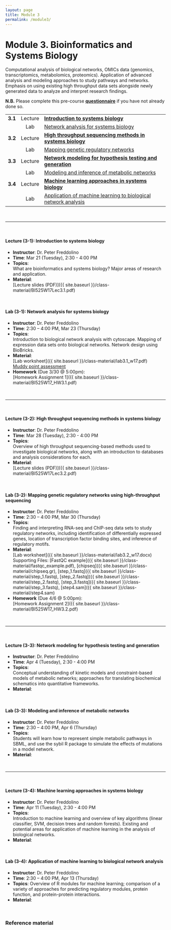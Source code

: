```yaml
---
layout: page
title: Module 3
permalink: /module3/
---
```



# Module 3. Bioinformatics and Systems Biology

Computational analysis of biological networks, OMICs data (genomics, transcriptomics, metabolomics, proteomics).  Application of advanced analysis and modeling approaches to study pathways and networks. Emphasis on using existing high throughput data sets alongside newly generated data to analyze and interpret research findings.  

  
**N.B.** Please complete this pre-course [**questionnaire**](http://tinyurl.com/bioinf525-questions) if you have not already done so. 


|         |         |                    | 
| :-----: |:------:| :----------------------- | 
| **3.1** | Lecture | [**Introduction to systems biology**](#3.1) | 
|         | Lab     | [Network analysis for systems biology](#3.1) | 
| **3.2** | Lecture | [**High throughput sequencing methods in systems biology**](#3.2) | 
|         | Lab     | [Mapping genetic regulatory networks](#3.2)       | 
| **3.3** | Lecture | [**Network modeling for hypothesis testing and generation**](#3.3)  | 
|         | Lab     | [Modeling and inference of metabolic networks](#3.2)  | 
| **3.4** | Lecture | [**Machine learning approaches in systems biology**](#3.4) | 
|         | Lab     | [Application of machine learning to biological network analysis](#3.4)  | 

<br>

---
<a name="3.1"></a>
<br>

#### Lecture (3-1):	**Introduction to systems biology**  
- **Instructor**: 	Dr. Peter Freddolino  
- **Time**: 		Mar 21 (Tuesday), 2:30 - 4:00 PM  
- **Topics**:  
What are bioinformatics and systems biology?  Major areas of research and application.  
- **Material**:  
[Lecture slides (PDF)]({{ site.baseurl }}/class-material/BI525W17Lec3.1.pdf)

<br>

#### Lab (3-1): 	**Network analysis for systems biology**  
- **Instructor**: 	Dr. Peter Freddolino  
- **Time**: 		2:30 – 4:00 PM, Mar 23 (Thursday)  
- **Topics**:  
Introduction to biological network analysis with cytoscape. Mapping of expression data sets onto biological networks. Network design using BioBricks. 
- **Material**:  
[Lab worksheet]({{ site.baseurl }}/class-material/lab3.1_w17.pdf)  
[Muddy point assessment](https://goo.gl/forms/7El7W1Vw0nHJPUTO2)  
- **Homework** (Due 3/30 @ 5:00pm):  
[Homework Assignment 1]({{ site.baseurl }}/class-material/BI525W17_HW3.1.pdf)  


<br>

---
<a name="3.2"></a>
<br>

#### Lecture (3-2): **High throughput sequencing methods in systems biology**  
- **Instructor**: 	Dr. Peter Freddolino  
- **Time**: 		Mar 28 (Tuesday), 2:30 - 4:00 PM  
- **Topics**:  
Overview of high throughput sequencing-based methods used to investigate biological networks, along with an introduction to databases and analysis considerations for each. 
- **Material**:  
[Lecture slides (PDF)]({{ site.baseurl }}/class-material/BI525W17Lec3.2.pdf)

<br>

#### Lab (3-2): 	**Mapping genetic regulatory networks using high-throughput sequencing**  
- **Instructor**: 	Dr. Peter Freddolino  
- **Time**: 2:30 – 4:00 PM, Mar 30 (Thursday)  
- **Topics**:  
Finding and interpreting RNA-seq and ChIP-seq data sets to study regulatory networks, including identification of differentially expressed genes, location of transcription factor binding sites, and inference of regulatory motifs.
- **Material**:  
[Lab worksheet]({{ site.baseurl }}/class-material/lab3.2_w17.docx)  
Supporting Files: [FastQC example]({{ site.baseurl }}/class-material/fastqc_example.pdf), [chipseq]({{ site.baseurl }}/class-material/chipseq.gr), [step_1.fastq]({{ site.baseurl }}/class-material/step_1.fastq), [step_2.fastq]({{ site.baseurl }}/class-material/step_2.fastq), [step_3.fastq]({{ site.baseurl }}/class-material/step_3.fastq), [step4.sam]({{ site.baseurl }}/class-material/step4.sam)
- **Homework** (Due 4/6 @ 5:00pm):  
[Homework Assignment 2]({{ site.baseurl }}/class-material/BI525W17_HW3.2.pdf)  
<br>

---
<a name="3.3"></a>
<br>

#### Lecture (3-3): **Network modeling for hypothesis testing and generation** 
- **Instructor**:   Dr. Peter Freddolino  
- **Time**:         Apr 4 (Tuesday), 2:30 - 4:00 PM  
- **Topics**:  
Conceptual understanding of kinetic models and constraint-based models of metabolic networks; approaches for translating biochemical schematics into quantitative frameworks.
- **Material**:  


<br>

#### Lab (3-3):     **Modeling and inference of metabolic networks**  
- **Instructor**:   Dr. Peter Freddolino  
- **Time**:         2:30 – 4:00 PM, Apr 6 (Thursday)  
- **Topics**:  
Students will learn how to represent simple metabolic pathways in SBML, and use the sybil R package to simulate the effects of mutations in a model network.  
- **Material**:  


<br>

---
<a name="3.4"></a>
<br>

#### Lecture (3-4): **Machine learning approaches in systems biology**  
- **Instructor**: 	Dr. Peter Freddolino  
- **Time**: 		Apr 11 (Tuesday), 2:30 - 4:00 PM  
- **Topics**:  
Introduction to machine learning and overview of key algorithms (linear classifier, SVM, decision trees and random forests). Existing and potential areas for application of machine learning in the analysis of biological networks.  
- **Material**:  
  

<br>

#### Lab (3-4): 	**Application of machine learning to biological network analysis** 
- **Instructor**: 	Dr. Peter Freddolino
- **Time**: 		2:30 – 4:00 PM, Apr 13 (Thursday)  
- **Topics**:
Overview of R modules for machine learning; comparison of a variety of approaches for predicting regulatory modules, protein function, and protein-protein interactions.
- **Material**:  


<br>

### Reference material
<!--- files dont exist yet...
[Slides-2.1]()
[Slides-2.2]()
-->

